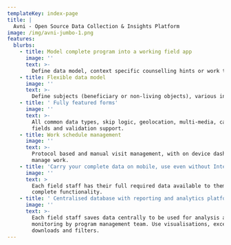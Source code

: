 ```yaml
---
templateKey: index-page
title: |
  Avni - Open Source Data Collection & Insights Platform
image: /img/avni-jumbo-1.png
features:
  blurbs:
    - title: Model complete program into a working field app
      image: ''
      text: >-
        Define data model, context specific counselling hints or work tips, computed data fields, and encounter/visit protocols.
    - title: Flexible data model
      image: ''
      text: >-
        Define subjects (beneficiary or non-living objects), various interaction types with these subjects and grouping of these interactions under programs. Each of these are supported via user defined forms. Link beneficiaries to each other via relationships. 
    - title: ' Fully featured forms'
      image: ''
      text: >-
        All common data types, skip logic, geolocation, multi-media, calculated
        fields and validation support. 
    - title: Work schedule management
      image: ''
      text: >-
        Protocol based and manual visit management, with on device dashboard to
        manage work.    
    - title: 'Carry your complete data on mobile, use even without Internet'
      image: ''
      text: >
        Each field staff has their full required data available to them with
        complete functionality.
    - title: ' Centralised database with reporting and analytics platform'
      image: ''
      text: >-
        Each field staff saves data centrally to be used for analysis and
        monitoring by program management team. Use visualisations, excel
        downloads and filters.
---
```


